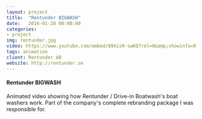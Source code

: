 ```yaml
---
layout: project
title:  "Rentunder BIGWASH"
date:   2016-01-20 00:00:00
categories:
- project
img: rentunder.jpg
video: https://www.youtube.com/embed/89XisR-swKQ?rel=0&amp;showinfo=0
tags: animation
client: Rentunder AB
website: http://rentunder.se
---
```

#### Rentunder BIGWASH

Animated video showing how Rentunder / Drive-in Boatwash's boat washers work.
Part of the company's complete rebranding package I was responsible for.
